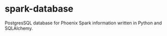 # spark-database
PostgresSQL database for Phoenix Spark information written in Python and SQLAlchemy.
